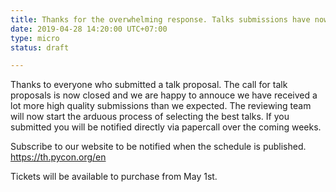```yaml
---
title: Thanks for the overwhelming response. Talks submissions have now closed
date: 2019-04-28 14:20:00 UTC+07:00
type: micro
status: draft

---
```


Thanks to everyone who submitted a talk proposal.
The call for talk proposals is now closed and we are
happy to annouce we have received a lot more high quality submissions than
we expected.
The reviewing team will now start the arduous process
of selecting the best talks. If you submitted you will be notified
directly via papercall over the coming weeks.

Subscribe to our website to be notified when the schedule is published.
https://th.pycon.org/en

Tickets will be available to purchase from May 1st.
